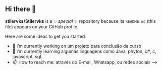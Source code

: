 ## Hi there 👋


**stilervks/Stilervks** is a ✨ _special_ ✨ repository because its `README.md` (this file) appears on your GitHub profile.

Here are some ideas to get you started:

- 🔭 I’m currently working on um projeto para conclusão de curso 
- 🌱 I’m currently learning algumas linguagens como Java, phyton, c#, c, javascript, sql.
- 📫 How to reach me: através do E-mail, Whatsapp, ou redes sociais 
-->
